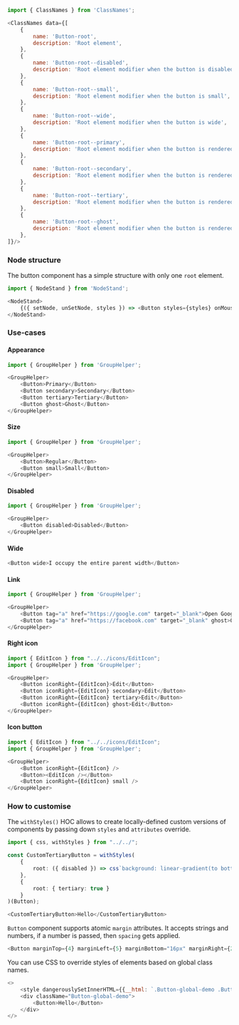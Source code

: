 ```js noeditor
import { ClassNames } from 'ClassNames';

<ClassNames data={[
    {
        name: 'Button-root',
        description: 'Root element',
    },
    {
        name: 'Button-root--disabled',
        description: 'Root element modifier when the button is disabled',
    },
    {
        name: 'Button-root--small',
        description: 'Root element modifier when the button is small',
    },
    {
        name: 'Button-root--wide',
        description: 'Root element modifier when the button is wide',
    },
    {
        name: 'Button-root--primary',
        description: 'Root element modifier when the button is rendered as primary',
    },
    {
        name: 'Button-root--secondary',
        description: 'Root element modifier when the button is rendered as secondary',
    },
    {
        name: 'Button-root--tertiary',
        description: 'Root element modifier when the button is rendered as tertiary',
    },
    {
        name: 'Button-root--ghost',
        description: 'Root element modifier when the button is rendered as ghost',
    },
]}/>
```

### Node structure

The button component has a simple structure with only one `root` element.

```js noeditor
import { NodeStand } from 'NodeStand';

<NodeStand>
    {({ setNode, unSetNode, styles }) => <Button styles={styles} onMouseEnter={() => setNode('root')} onMouseLeave={() => unSetNode('root')}>Hello</Button>}
</NodeStand>
```

### Use-cases

#### Appearance

```js
import { GroupHelper } from 'GroupHelper';

<GroupHelper>
    <Button>Primary</Button>
    <Button secondary>Secondary</Button>
    <Button tertiary>Tertiary</Button>
    <Button ghost>Ghost</Button>
</GroupHelper>
```

#### Size

```js
import { GroupHelper } from 'GroupHelper';

<GroupHelper>
    <Button>Regular</Button>
    <Button small>Small</Button>
</GroupHelper>
```

#### Disabled

```js
import { GroupHelper } from 'GroupHelper';

<GroupHelper>
    <Button disabled>Disabled</Button>
</GroupHelper>
```

#### Wide

```js
<Button wide>I occupy the entire parent width</Button>
```

#### Link

```js
import { GroupHelper } from 'GroupHelper';

<GroupHelper>
    <Button tag="a" href="https://google.com" target="_blank">Open Google</Button>
    <Button tag="a" href="https://facebook.com" target="_blank" ghost>Open Facebook</Button>
</GroupHelper>
```

#### Right icon

```js
import { EditIcon } from "../../icons/EditIcon";
import { GroupHelper } from 'GroupHelper';

<GroupHelper>
    <Button iconRight={EditIcon}>Edit</Button>
    <Button iconRight={EditIcon} secondary>Edit</Button>
    <Button iconRight={EditIcon} tertiary>Edit</Button>
    <Button iconRight={EditIcon} ghost>Edit</Button>
</GroupHelper>
```

#### Icon button

```js
import { EditIcon } from "../../icons/EditIcon";
import { GroupHelper } from 'GroupHelper';

<GroupHelper>
    <Button iconRight={EditIcon} />
    <Button><EditIcon /></Button>
    <Button iconRight={EditIcon} small />
</GroupHelper>
```

### How to customise

The `withStyles()` HOC allows to create locally-defined custom versions of components by passing down `styles` and `attributes` override.

```typescript jsx
import { css, withStyles } from "../../";

const CustomTertiaryButton = withStyles(
    {
        root: ({ disabled }) => css`background: linear-gradient(to bottom, #f0f9ff 0%,#cbebff 47%,#a1dbff 100%);`,
    },
    { 
        root: { tertiary: true }
    }
)(Button);

<CustomTertiaryButton>Hello</CustomTertiaryButton>
```

`Button` component supports atomic `margin` attributes. It accepts strings and numbers, if a number is passed, then `spacing` gets applied.

```js
<Button marginTop={4} marginLeft={5} marginBottom="16px" marginRight={2}>We all fly down here</Button>
```

You can use CSS to override styles of elements based on global class names.

```js
<>
    <style dangerouslySetInnerHTML={{__html: `.Button-global-demo .Button-root { border: 1px solid red; };`}} />
    <div className="Button-global-demo">
        <Button>Hello</Button>
    </div>
</>
```
